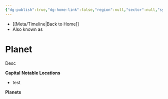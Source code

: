 ```yaml
---
{"dg-publish":true,"dg-home-link":false,"region":null,"sector":null,"system":null,"grid":null,"aliases":[],"tags":["map","starkiller","planet","unfinished"],"permalink":"/navigational/dantooine/","dgHomeLink":false,"dgPassFrontmatter":true}
---
```


- [[Meta/Timeline\|Back to Home]]
- Also known as 

# Planet
Desc

**Capital**
**Notable Locations**
- test

**Planets**
